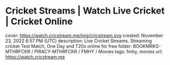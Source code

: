 # Cricket Streams | Watch Live Cricket | Cricket Online

cover: https://watch.cricstream.me/img/cricstream.svg
created: November 23, 2022 6:57 PM (UTC)
description: Live Cricket Streams. Streaming cricket Test Match, One Day and T20s online for free
folder: BOOKMRKS-MTHRFCKR / PIRACY-MTHRFCKR / FMHY / Movies
tags: fmhy, movies
url: https://watch.cricstream.me